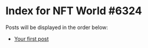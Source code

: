 # Index for NFT World #6324
Posts will be displayed in the order below:

- [Your first post](./001-first.md)

